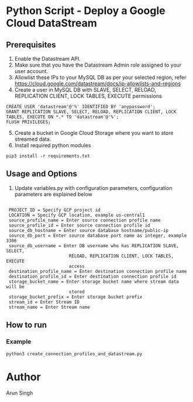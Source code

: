 # Python Script  - Deploy a Google Cloud DataStream 
## Prerequisites
1. Enable the Datastream API.
2. Make sure that you have the Datastream Admin role assigned to your user account.
3. Allowlist these IPs to your MySQL DB as per your selected region, refer https://cloud.google.com/datastream/docs/ip-allowlists-and-regions
4. Create a user in MySQL DB with SLAVE, SELECT, RELOAD, REPLICATION CLIENT, LOCK TABLES, EXECUTE permissions
```text
CREATE USER 'datastream'@'%' IDENTIFIED BY 'anypassword';
GRANT REPLICATION SLAVE, SELECT, RELOAD, REPLICATION CLIENT, LOCK TABLES, EXECUTE ON *.* TO 'datastream'@'%';
FLUSH PRIVILEGES;
```
5. Create a bucket in Google Cloud Storage where you want to store streamed data.
6. Install required python modules
```commandline
pip3 install -r requirements.txt
```
## Usage and Options

1. Update variables.py with configuration parameters, configuration parameters are explained below
```text

 PROJECT_ID = Specify GCP project id
 LOCATION = Specify GCP location, example us-central1
 source_profile_name = Enter source connection profile name
 source_profile_id = Enter source connection profile id
 source_db_hostname = Enter source database hostname/public-ip
 source_db_port = Enter source database port name as integer, example 3306
 source_db_username = Enter DB username who has REPLICATION SLAVE, SELECT,
                        RELOAD, REPLICATION CLIENT, LOCK TABLES, EXECUTE
                        access
 destination_profile_name = Enter destination connection profile name
 destination_profile_id = Enter destination connection profile id
 storage_bucket_name = Enter storage bucket name where stream data will be
                        stored
 storage_bucket_prefix = Enter storage bucket prefix
 stream_id = Enter Stream ID
 stream_name = Enter Stream name
```

## How to run

### Example
```commandline
python3 create_connection_profiles_and_datastream.py
```


# Author

Arun Singh
